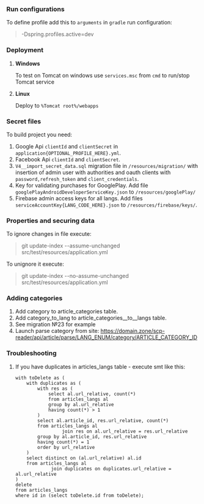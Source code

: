 ### Run configurations

To define profile add this to `arguments` in `gradle` run configuration:

>-Dspring.profiles.active=dev

### Deployment 

1. **Windows**
 
    To test on Tomcat on windows use `services.msc` from `cmd` to run/stop Tomcat service

2. **Linux**

    Deploy to `%Tomcat root%/webapps`

### Secret files

To build project you need: 

1. Google Api `clientId` and `clientSecret` in `application{OPTIONAL_PROFILE_HERE}.yml`.
2. Facebook Api `clientId` and `clientSecret`.
3. `V4__import_secret_data.sql` migration file in `/resources/migration/` with insertion of admin user with authorities and oauth clients with `password,refresh_token` and `client_credentials`.  
4. Key for validating purchases for GooglePlay. Add file `googlePlayAndroidDeveloperServiceKey.json` to `/resources/googlePlay/`
5. Firebase admin access keys for all langs. Add files `serviceAccountKey{LANG_CODE_HERE}.json` to `/resources/firebase/keys/`.

### Properties and securing data

To ignore changes in file execute: 

>git update-index --assume-unchanged src/test/resources/application.yml

To unignore it execute:

>git update-index --no-assume-unchanged src/test/resources/application.yml

### Adding categories

1. Add category to article_categories table.
2. Add category_to_lang to article_categories__to__langs table.
3. See migration №23 for example
4. Launch parse category from site: https://domain.zone/scp-reader/api/article/parse/LANG_ENUM/category/ARTICLE_CATEGORY_ID

### Troubleshooting

1. If you have duplicates in articles_langs table - execute smt like this: 

    ```postgresql
    with toDelete as (
        with duplicates as (
            with res as (
                select al.url_relative, count(*)
                from articles_langs al
                group by al.url_relative
                having count(*) > 1
            )
            select al.article_id, res.url_relative, count(*)
            from articles_langs al
                     join res on al.url_relative = res.url_relative
            group by al.article_id, res.url_relative
            having count(*) = 1
            order by url_relative
        )
        select distinct on (al.url_relative) al.id
        from articles_langs al
                 join duplicates on duplicates.url_relative = al.url_relative
    )
    delete
    from articles_langs
    where id in (select toDelete.id from toDelete);
    ```